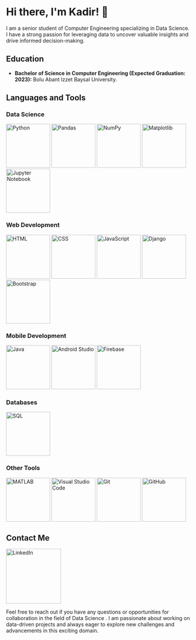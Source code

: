 # Hi there, I'm Kadir! 👋

I am a senior student of Computer Engineering specializing in Data Science. I have a strong passion for leveraging data to uncover valuable insights and drive informed decision-making.

## Education
- **Bachelor of Science in Computer Engineering (Expected Graduation: 2023):** Bolu Abant Izzet Baysal University.

## Languages and Tools
### Data Science
<p align="left">
  <img src="https://img.shields.io/badge/-Python-3776AB?style=for-the-badge&logo=python&logoColor=white" alt="Python" width="120px">
  <img src="https://img.shields.io/badge/-Pandas-150458?style=for-the-badge&logo=pandas&logoColor=white" alt="Pandas" width="120px">
  <img src="https://img.shields.io/badge/-NumPy-013243?style=for-the-badge&logo=numpy&logoColor=white" alt="NumPy" width="120px">
  <img src="https://img.shields.io/badge/-Matplotlib-11557C?style=for-the-badge&logo=matplotlib&logoColor=white" alt="Matplotlib" width="120px">
  <img src="https://img.shields.io/badge/-Jupyter%20Notebook-F37626?style=for-the-badge&logo=jupyter&logoColor=white" alt="Jupyter Notebook" width="120px">
</p>

### Web Development
<p align="left">
  <img src="https://img.shields.io/badge/-HTML-E34F26?style=for-the-badge&logo=html5&logoColor=white" alt="HTML" width="120px">
  <img src="https://img.shields.io/badge/-CSS-1572B6?style=for-the-badge&logo=css3&logoColor=white" alt="CSS" width="120px">
  <img src="https://img.shields.io/badge/-JavaScript-F7DF1E?style=for-the-badge&logo=javascript&logoColor=black" alt="JavaScript" width="120px">
  <img src="https://img.shields.io/badge/-Django-092E20?style=for-the-badge&logo=django&logoColor=white" alt="Django" width="120px">
  <img src="https://img.shields.io/badge/-Bootstrap-7952B3?style=for-the-badge&logo=bootstrap&logoColor=white" alt="Bootstrap" width="120px">
</p>

### Mobile Development
<p align="left">
  <img src="https://img.shields.io/badge/-Java-007396?style=for-the-badge&logo=java&logoColor=white" alt="Java" width="120px">
  <img src="https://img.shields.io/badge/-Android%20Studio-3DDC84?style=for-the-badge&logo=android-studio&logoColor=white" alt="Android Studio" width="120px">
  <img src="https://img.shields.io/badge/-Firebase-FFCA28?style=for-the-badge&logo=firebase&logoColor=black" alt="Firebase" width="120px">
</p>

### Databases
<p align="left">
  <img src="https://img.shields.io/badge/-SQL-4479A1?style=for-the-badge&logo=postgresql&logoColor=white" alt="SQL" width="120px">
</p>

### Other Tools
<p align="left">
  <img src="https://img.shields.io/badge/-MATLAB-0076A8?style=for-the-badge&logo=mathworks&logoColor=white" alt="MATLAB" width="120px">
  <img src="https://img.shields.io/badge/-Visual%20Studio%20Code-007ACC?style=for-the-badge&logo=visual-studio-code&logoColor=white" alt="Visual Studio Code" width="120px">
  <img src="https://img.shields.io/badge/-Git-F05032?style=for-the-badge&logo=git&logoColor=white" alt="Git" width="120px">
  <img src="https://img.shields.io/badge/-GitHub-181717?style=for-the-badge&logo=github&logoColor=white" alt="GitHub" width="120px">
</p>




## Contact Me

<a href="https://www.linkedin.com/in/kadir-kesimal/"><img src="https://img.shields.io/badge/-LinkedIn-0077B5?style=flat-square&logo=linkedin&logoColor=white" alt="LinkedIn" width="150px"></a>

Feel free to reach out if you have any questions or opportunities for collaboration in the field of Data Science . I am passionate about working on data-driven projects and always eager to explore new challenges and advancements in this exciting domain.
